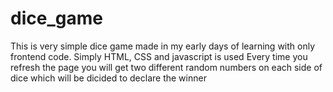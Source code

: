 # dice_game
This is very simple dice game made in my early days of learning with only frontend code. Simply HTML, CSS and javascript is used 
Every time you refresh the page you will get two different random numbers on each side of dice which will be dicided to declare the winner
